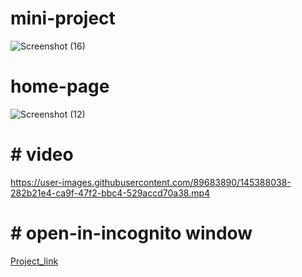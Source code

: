 # mini-project
![Screenshot (16)](https://user-images.githubusercontent.com/89683890/140782937-4202fcd4-c714-4b30-ad15-72ebbf496641.png)
# home-page
![Screenshot (12)](https://user-images.githubusercontent.com/89683890/140783036-9224b6ed-14e7-4ad7-abc9-bb7701c96490.png)
# # video
https://user-images.githubusercontent.com/89683890/145388038-282b21e4-ca9f-47f2-bbc4-529accd70a38.mp4

# # open-in-incognito window
[Project_link](https://fgvbdxfgx8b3ney7nlyryg-on.drv.tw/www.mini-project.com/home_page.html)
